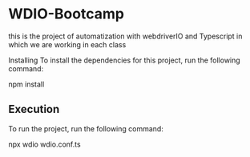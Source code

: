 # WDIO-Bootcamp
this is the project of automatization with webdriverIO and Typescript in which we are working in each class

Installing
To install the dependencies for this project, run the following command:

npm install


## Execution

To run the project, run the following command:

npx wdio wdio.conf.ts
